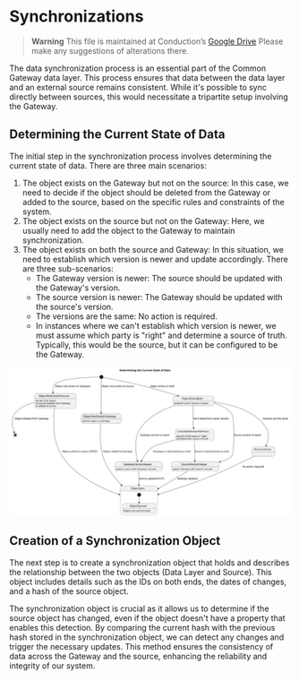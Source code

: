 # Synchronizations

> **Warning**
> This file is maintained at Conduction’s [Google Drive](https://docs.google.com/document/d/1bJ45SdIaB21TdIoB2sL5biXeJ_L_6QbrfMb0TmzgXGs/edit) Please make any suggestions of alterations there.

The data synchronization process is an essential part of the Common Gateway data layer. This process ensures that data between the data layer and an external source remains consistent. While it's possible to sync directly between sources, this would necessitate a tripartite setup involving the Gateway.

## Determining the Current State of Data
The initial step in the synchronization process involves determining the current state of data. There are three main scenarios:

1. The object exists on the Gateway but not on the source: In this case, we need to decide if the object should be deleted from the Gateway or added to the source, based on the specific rules and constraints of the system.
2. The object exists on the source but not on the Gateway: Here, we usually need to add the object to the Gateway to maintain synchronization.
3. The object exists on both the source and Gateway: In this situation, we need to establish which version is newer and update accordingly. There are three sub-scenarios:
    - The Gateway version is newer: The source should be updated with the Gateway's version.
    - The source version is newer: The Gateway should be updated with the source's version.
    - The versions are the same: No action is required.
    - In instances where we can't establish which version is newer, we must assume which party is "right" and determine a source of truth. Typically, this would be the source, but it can be configured to be the Gateway.

![synchronizations.svg](synchronization.svg)

## Creation of a Synchronization Object
The next step is to create a synchronization object that holds and describes the relationship between the two objects (Data Layer and Source). This object includes details such as the IDs on both ends, the dates of changes, and a hash of the source object.

The synchronization object is crucial as it allows us to determine if the source object has changed, even if the object doesn't have a property that enables this detection. By comparing the current hash with the previous hash stored in the synchronization object, we can detect any changes and trigger the necessary updates. This method ensures the consistency of data across the Gateway and the source, enhancing the reliability and integrity of our system.

